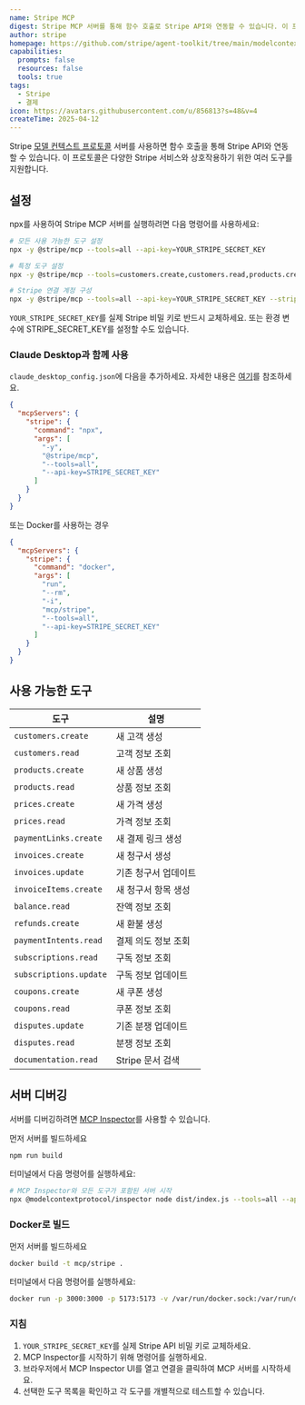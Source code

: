```yaml
---
name: Stripe MCP
digest: Stripe MCP 서버를 통해 함수 호출로 Stripe API와 연동할 수 있습니다. 이 프로토콜은 다양한 Stripe 서비스와 상호작용하기 위한 여러 도구를 지원합니다.
author: stripe
homepage: https://github.com/stripe/agent-toolkit/tree/main/modelcontextprotocol
capabilities:
  prompts: false
  resources: false
  tools: true
tags:
  - Stripe
  - 결제
icon: https://avatars.githubusercontent.com/u/856813?s=48&v=4
createTime: 2025-04-12
---
```


Stripe [모델 컨텍스트 프로토콜](/ko) 서버를 사용하면 함수 호출을 통해 Stripe API와 연동할 수 있습니다. 이 프로토콜은 다양한 Stripe 서비스와 상호작용하기 위한 여러 도구를 지원합니다.

## 설정

npx를 사용하여 Stripe MCP 서버를 실행하려면 다음 명령어를 사용하세요:

```bash
# 모든 사용 가능한 도구 설정
npx -y @stripe/mcp --tools=all --api-key=YOUR_STRIPE_SECRET_KEY

# 특정 도구 설정
npx -y @stripe/mcp --tools=customers.create,customers.read,products.create --api-key=YOUR_STRIPE_SECRET_KEY

# Stripe 연결 계정 구성
npx -y @stripe/mcp --tools=all --api-key=YOUR_STRIPE_SECRET_KEY --stripe-account=CONNECTED_ACCOUNT_ID
```

`YOUR_STRIPE_SECRET_KEY`를 실제 Stripe 비밀 키로 반드시 교체하세요. 또는 환경 변수에 STRIPE_SECRET_KEY를 설정할 수도 있습니다.

### Claude Desktop과 함께 사용

`claude_desktop_config.json`에 다음을 추가하세요. 자세한 내용은 [여기](https://modelcontextprotocol.io/quickstart/user)를 참조하세요.

```json
{
  "mcpServers": {
    "stripe": {
      "command": "npx",
      "args": [
        "-y",
        "@stripe/mcp",
        "--tools=all",
        "--api-key=STRIPE_SECRET_KEY"
      ]
    }
  }
}
```

또는 Docker를 사용하는 경우

```json
{
  "mcpServers": {
    "stripe": {
      "command": "docker",
      "args": [
        "run",
        "--rm",
        "-i",
        "mcp/stripe",
        "--tools=all",
        "--api-key=STRIPE_SECRET_KEY"
      ]
    }
  }
}
```

## 사용 가능한 도구

| 도구                   | 설명                 |
| ---------------------- | -------------------- |
| `customers.create`     | 새 고객 생성         |
| `customers.read`       | 고객 정보 조회       |
| `products.create`      | 새 상품 생성         |
| `products.read`        | 상품 정보 조회       |
| `prices.create`        | 새 가격 생성         |
| `prices.read`          | 가격 정보 조회       |
| `paymentLinks.create`  | 새 결제 링크 생성    |
| `invoices.create`      | 새 청구서 생성       |
| `invoices.update`      | 기존 청구서 업데이트 |
| `invoiceItems.create`  | 새 청구서 항목 생성  |
| `balance.read`         | 잔액 정보 조회       |
| `refunds.create`       | 새 환불 생성         |
| `paymentIntents.read`  | 결제 의도 정보 조회  |
| `subscriptions.read`   | 구독 정보 조회       |
| `subscriptions.update` | 구독 정보 업데이트   |
| `coupons.create`       | 새 쿠폰 생성         |
| `coupons.read`         | 쿠폰 정보 조회       |
| `disputes.update`      | 기존 분쟁 업데이트   |
| `disputes.read`        | 분쟁 정보 조회       |
| `documentation.read`   | Stripe 문서 검색     |

## 서버 디버깅

서버를 디버깅하려면 [MCP Inspector](/ko/inspector)를 사용할 수 있습니다.

먼저 서버를 빌드하세요

```bash
npm run build
```

터미널에서 다음 명령어를 실행하세요:

```bash
# MCP Inspector와 모든 도구가 포함된 서버 시작
npx @modelcontextprotocol/inspector node dist/index.js --tools=all --api-key=YOUR_STRIPE_SECRET_KEY
```

### Docker로 빌드

먼저 서버를 빌드하세요

```bash
docker build -t mcp/stripe .
```

터미널에서 다음 명령어를 실행하세요:

```bash
docker run -p 3000:3000 -p 5173:5173 -v /var/run/docker.sock:/var/run/docker.sock mcp/inspector docker run --rm -i mcp/stripe --tools=all --api-key=YOUR_STRIPE_SECRET_KEY

```

### 지침

1. `YOUR_STRIPE_SECRET_KEY`를 실제 Stripe API 비밀 키로 교체하세요.
2. MCP Inspector를 시작하기 위해 명령어를 실행하세요.
3. 브라우저에서 MCP Inspector UI를 열고 연결을 클릭하여 MCP 서버를 시작하세요.
4. 선택한 도구 목록을 확인하고 각 도구를 개별적으로 테스트할 수 있습니다.
